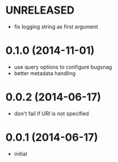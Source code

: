 # UNRELEASED

  * fix logging string as first argument

# 0.1.0 (2014-11-01)

  * use query options to configure bugsnag
  * better metadata handling

# 0.0.2 (2014-06-17)

  * don't fail if URI is not specified

# 0.0.1 (2014-06-17)

  * initial

